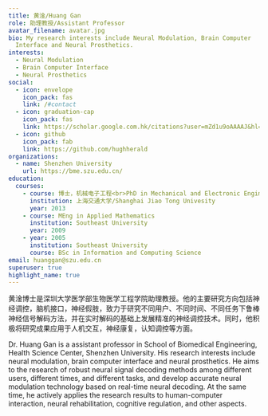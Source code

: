 ```yaml
---
title: 黄淦/Huang Gan
role: 助理教授/Assistant Professor
avatar_filename: avatar.jpg
bio: My research interests include Neural Modulation, Brain Computer
  Interface and Neural Prosthetics.
interests:
  - Neural Modulation
  - Brain Computer Interface
  - Neural Prosthetics
social:
  - icon: envelope
    icon_pack: fas
    link: /#contact
  - icon: graduation-cap
    icon_pack: fas
    link: https://scholar.google.com.hk/citations?user=mZd1u9oAAAAJ&hl=zh-CN
  - icon: github
    icon_pack: fab
    link: https://github.com/hughherald
organizations:
  - name: Shenzhen University
    url: https://bme.szu.edu.cn/
education:
  courses:
    - course: 博士，机械电子工程<br>PhD in Mechanical and Electronic Engineering
      institution: 上海交通大学/Shanghai Jiao Tong Univesity
      year: 2013
    - course: MEng in Applied Mathematics
      institution: Southeast University
      year: 2009
    - year: 2005
      institution: Southeast University
      course: BSc in Information and Computing Science
email: huanggan@szu.edu.cn
superuser: true
highlight_name: true
---
```

黄淦博士是深圳大学医学部生物医学工程学院助理教授。他的主要研究方向包括神经调控，脑机接口，神经假肢，致力于研究不同用户、不同时间、不同任务下鲁棒神经信号解码方法，并在实时解码的基础上发展精准的神经调控技术。同时，他积极将研究成果应用于人机交互，神经康复，认知调控等方面。

Dr. Huang Gan is a assistant professor in School of Biomedical Engineering, Health Science Center, Shenzhen University. His research interests include neural modulation, brain computer interface and neural prosthetics. He aims to the research of robust neural signal decoding methods among different users, different times, and different tasks, and develop accurate neural modulation technology based on real-time neural decoding. At the same time, he actively applies the research results to human-computer interaction, neural rehabilitation, cognitive regulation, and other aspects.

<!--{{< icon name="download" pack="fas" >}} Download my {{< staticref "media/demo_resume.pdf" "newtab" >}}resumé{{< /staticref >}}.-->